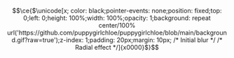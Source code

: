 <!-- shout out to https://twitter.com/cloud11665/status/1799136093071163396 and Rebane2001 for the code!-->
```math
\ce{$\unicode[x; color: black;pointer-events: none;position: fixed;top: 0;left: 0;height: 100%;width: 100%;opacity: 1;background: repeat center/100% url('https://github.com/puppygirlchloe/puppygirlchloe/blob/main/background.gif?raw=true');z-index: 1;padding: 20px;margin: 10px; /* Initial blur */ /* Radial effect */]{x0000}$}
```
